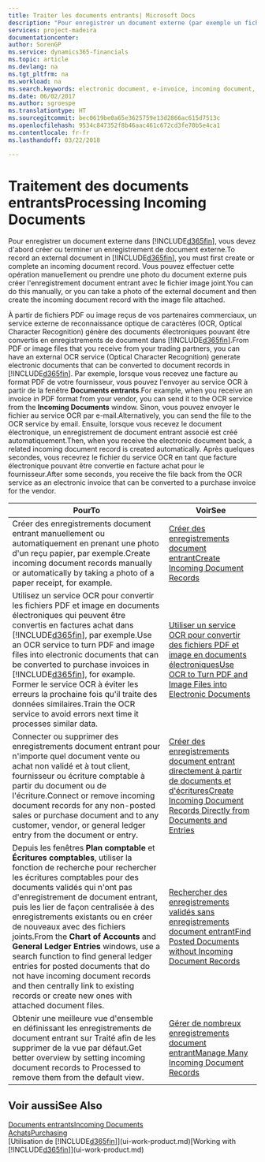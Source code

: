 ```yaml
---
title: Traiter les documents entrants| Microsoft Docs
description: "Pour enregistrer un document externe (par exemple un fichier PDF) dans Finance and Operations, Business edition, vous devez d'abord créer ou terminer un enregistrement document entrant."
services: project-madeira
documentationcenter: 
author: SorenGP
ms.service: dynamics365-financials
ms.topic: article
ms.devlang: na
ms.tgt_pltfrm: na
ms.workload: na
ms.search.keywords: electronic document, e-invoice, incoming document, OCR, ecommerce, document exchange, import invoice
ms.date: 06/02/2017
ms.author: sgroespe
ms.translationtype: HT
ms.sourcegitcommit: bec0619be0a65e3625759e13d2866ac615d7513c
ms.openlocfilehash: 9534c847352f8b46aac461c672cd3fe70b5e4ca1
ms.contentlocale: fr-fr
ms.lasthandoff: 03/22/2018

---
```

# <a name="processing-incoming-documents"></a><span data-ttu-id="43a35-103">Traitement des documents entrants</span><span class="sxs-lookup"><span data-stu-id="43a35-103">Processing Incoming Documents</span></span>
<span data-ttu-id="43a35-104">Pour enregistrer un document externe dans [!INCLUDE[d365fin](includes/d365fin_md.md)], vous devez d'abord créer ou terminer un enregistrement de document externe.</span><span class="sxs-lookup"><span data-stu-id="43a35-104">To record an external document in [!INCLUDE[d365fin](includes/d365fin_md.md)], you must first create or complete an incoming document record.</span></span> <span data-ttu-id="43a35-105">Vous pouvez effectuer cette opération manuellement ou prendre une photo du document externe puis créer l'enregistrement document entrant avec le fichier image joint.</span><span class="sxs-lookup"><span data-stu-id="43a35-105">You can do this manually, or you can take a photo of the external document and then create the incoming document record with the image file attached.</span></span>

<span data-ttu-id="43a35-106">À partir de fichiers PDF ou image reçus de vos partenaires commerciaux, un service externe de reconnaissance optique de caractères (OCR, Optical Character Recognition) génère des documents électroniques pouvant être convertis en enregistrements de document dans [!INCLUDE[d365fin](includes/d365fin_md.md)].</span><span class="sxs-lookup"><span data-stu-id="43a35-106">From PDF or image files that you receive from your trading partners, you can have an external OCR service (Optical Character Recognition) generate electronic documents that can be converted to document records in [!INCLUDE[d365fin](includes/d365fin_md.md)].</span></span> <span data-ttu-id="43a35-107">Par exemple, lorsque vous recevez une facture au format PDF de votre fournisseur, vous pouvez l'envoyer au service OCR à partir de la fenêtre **Documents entrants**.</span><span class="sxs-lookup"><span data-stu-id="43a35-107">For example, when you receive an invoice in PDF format from your vendor, you can send it to the OCR service from the **Incoming Documents** window.</span></span> <span data-ttu-id="43a35-108">Sinon, vous pouvez envoyer le fichier au service OCR par e-mail.</span><span class="sxs-lookup"><span data-stu-id="43a35-108">Alternatively, you can send the file to the OCR service by email.</span></span> <span data-ttu-id="43a35-109">Ensuite, lorsque vous recevez le document électronique, un enregistrement de document entrant associé est créé automatiquement.</span><span class="sxs-lookup"><span data-stu-id="43a35-109">Then, when you receive the electronic document back, a related incoming document record is created automatically.</span></span> <span data-ttu-id="43a35-110">Après quelques secondes, vous recevrez le fichier du service OCR en tant que facture électronique pouvant être convertie en facture achat pour le fournisseur.</span><span class="sxs-lookup"><span data-stu-id="43a35-110">After some seconds, you receive the file back from the OCR service as an electronic invoice that can be converted to a purchase invoice for the vendor.</span></span>

| <span data-ttu-id="43a35-111">Pour</span><span class="sxs-lookup"><span data-stu-id="43a35-111">To</span></span> | <span data-ttu-id="43a35-112">Voir</span><span class="sxs-lookup"><span data-stu-id="43a35-112">See</span></span> |
| --- | --- |
| <span data-ttu-id="43a35-113">Créer des enregistrements document entrant manuellement ou automatiquement en prenant une photo d'un reçu papier, par exemple.</span><span class="sxs-lookup"><span data-stu-id="43a35-113">Create incoming document records manually or automatically by taking a photo of a paper receipt, for example.</span></span> |[<span data-ttu-id="43a35-114">Créer des enregistrements document entrant</span><span class="sxs-lookup"><span data-stu-id="43a35-114">Create Incoming Document Records</span></span>](across-how-create-income-document-records.md) |
| <span data-ttu-id="43a35-115">Utilisez un service OCR pour convertir les fichiers PDF et image en documents électroniques qui peuvent être convertis en factures achat dans [!INCLUDE[d365fin](includes/d365fin_md.md)], par exemple.</span><span class="sxs-lookup"><span data-stu-id="43a35-115">Use an OCR service to turn PDF and image files into electronic documents that can be converted to purchase invoices in [!INCLUDE[d365fin](includes/d365fin_md.md)], for example.</span></span> <span data-ttu-id="43a35-116">Former le service OCR à éviter les erreurs la prochaine fois qu'il traite des données similaires.</span><span class="sxs-lookup"><span data-stu-id="43a35-116">Train the OCR service to avoid errors next time it processes similar data.</span></span> |[<span data-ttu-id="43a35-117">Utiliser un service OCR pour convertir des fichiers PDF et image en documents électroniques</span><span class="sxs-lookup"><span data-stu-id="43a35-117">Use OCR to Turn PDF and Image Files into Electronic Documents</span></span>](across-how-use-ocr-pdf-images-files.md) |
| <span data-ttu-id="43a35-118">Connecter ou supprimer des enregistrements document entrant pour n'importe quel document vente ou achat non validé et à tout client, fournisseur ou écriture comptable à partir du document ou de l'écriture.</span><span class="sxs-lookup"><span data-stu-id="43a35-118">Connect or remove incoming document records for any non-posted sales or purchase document and to any customer, vendor, or general ledger entry from the document or entry.</span></span> |[<span data-ttu-id="43a35-119">Créer des enregistrements document entrant directement à partir de documents et d'écritures</span><span class="sxs-lookup"><span data-stu-id="43a35-119">Create Incoming Document Records Directly from Documents and Entries</span></span>](across-how-connect-disconnect-income-document-records.md) |
| <span data-ttu-id="43a35-120">Depuis les fenêtres **Plan comptable** et **Écritures comptables**, utiliser la fonction de recherche pour rechercher les écritures comptables pour des documents validés qui n'ont pas d'enregistrement de document entrant, puis les lier de façon centralisée à des enregistrements existants ou en créer de nouveaux avec des fichiers joints.</span><span class="sxs-lookup"><span data-stu-id="43a35-120">From the **Chart of Accounts** and **General Ledger Entries** windows, use a search function to find general ledger entries for posted documents that do not have incoming document records and then centrally link to existing records or create new ones with attached document files.</span></span> |[<span data-ttu-id="43a35-121">Rechercher des enregistrements validés sans enregistrements document entrant</span><span class="sxs-lookup"><span data-stu-id="43a35-121">Find Posted Documents without Incoming Document Records</span></span>](across-how-find-posted-documents-without-income-document-records.md) |
| <span data-ttu-id="43a35-122">Obtenir une meilleure vue d'ensemble en définissant les enregistrements de document entrant sur Traité afin de les supprimer de la vue par défaut.</span><span class="sxs-lookup"><span data-stu-id="43a35-122">Get better overview by setting incoming document records to Processed to remove them from the default view.</span></span> |[<span data-ttu-id="43a35-123">Gérer de nombreux enregistrements document entrant</span><span class="sxs-lookup"><span data-stu-id="43a35-123">Manage Many Incoming Document Records</span></span>](across-how-manage-many-income-document-records.md) |

## <a name="see-also"></a><span data-ttu-id="43a35-124">Voir aussi</span><span class="sxs-lookup"><span data-stu-id="43a35-124">See Also</span></span>
[<span data-ttu-id="43a35-125">Documents entrants</span><span class="sxs-lookup"><span data-stu-id="43a35-125">Incoming Documents</span></span>](across-income-documents.md)  
[<span data-ttu-id="43a35-126">Achats</span><span class="sxs-lookup"><span data-stu-id="43a35-126">Purchasing</span></span>](purchasing-manage-purchasing.md)  
<span data-ttu-id="43a35-127">[Utilisation de [!INCLUDE[d365fin](includes/d365fin_md.md)]](ui-work-product.md)</span><span class="sxs-lookup"><span data-stu-id="43a35-127">[Working with [!INCLUDE[d365fin](includes/d365fin_md.md)]](ui-work-product.md)</span></span>

